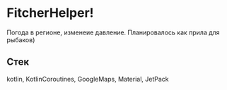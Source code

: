 # FitcherHelper!
Погода в регионе, изменеие давление. Планировалось как прила для рыбаков)

## Стек
kotlin, KotlinCoroutines, GoogleMaps, Material, JetPack
